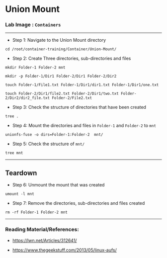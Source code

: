 # Union Mount

### **Lab Image : `Containers`**

---

* Step 1: Navigate to the Union Mount directory

```commandline
cd /root/container-training/Container/Union-Mount/
```

* Step 2: Create Three directories, sub-directories and files

```commandline
mkdir Folder-1 Folder-2 mnt
```
```commandline
mkdir -p Folder-1/Dir1 Folder-2/Dir1 Folder-2/Dir2
```
```commandline
touch Folder-1/File1.txt Folder-1/Dir1/dir1.txt Folder-1/Dir1/one.txt
```
```commandline
touch Folder-2/Dir1/file2.txt Folder-2/Dir1/two.txt Folder-2/Dir2/dir2_file.txt Folder-2/File2.txt
```

* Step 3: Check the structure of directories that have been created

```commandline
tree .
```

* Step 4: Mount the directories and files in `Folder-1` and `Folder-2` to `mnt`

```commandline
unionfs-fuse -o dirs=Folder-1:Folder-2  mnt/
```

* Step 5: Check the structure of `mnt/`

```commandline
tree mnt
```

---

## Teardown

* Step 6: Unmount the mount that was created

```commandline
umount -l mnt
```

* Step 7: Remove the directories, sub-directories and files created

```commandline
rm -rf Folder-1 Folder-2 mnt
```

---

### Reading Material/References:

* https://lwn.net/Articles/312641/

* https://www.thegeekstuff.com/2013/05/linux-aufs/